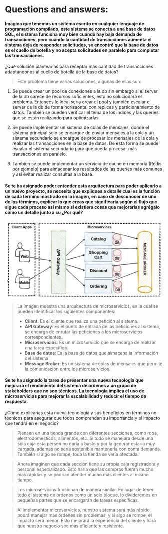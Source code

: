 # Questions and answers:

#### Imagina que tenemos un sistema escrito en cualquier lenguaje de programación compilado, este sistema se conecta a una base de datos SQL, el sistema funciona muy bien cuando hay baja demanda de transacciones, pero cuando la cantidad de transacciones aumenta el sistema deja de responder solicitudes, se encontró que la base de datos es el cuello de botella y no acepta solicitudes en paralelo para completar las transacciones. 

¿Qué solución plantearías para receptar más cantidad de transacciones adaptándonos al cuello de botella de la base de datos?

> Este problema tiene varias soluciones, algunas de ellas son:

1. Se puede crear un pool de conexiones a la db sin embargo si el server de la db carece de recursos suficientes, esto no solucionará el problema. Entonces lo ideal sería crear el pool y también escalar el server de la db de forma horizaontal con replicas y particionamiento de datos. También se pueden verificar el tema de los indices y las queries que se están realizando para optimizarlas.

2. Se puede implementar un sistema de colas de mensajes, donde el sistema principal solo se encargue de enviar mensajes a la cola y un sistema secundario se encargue de procesar los mensajes de la cola y realizar las transacciones en la base de datos. De esta forma se puede escalar el sistema secundario para que pueda procesar más transacciones en paralelo.

3. Tambien se puede implementar un servicio de cache en memoria (Redis por ejemplo) para almacenar los resultados de las queries más comunes y así evitar realizar consultas a la base.


#### Se te ha asignado poder entender esta arquitectura para poder aplicarlo a un nuevo proyecto, se necesita que expliques a detalle cual es la función de cada término mostrado en la imagen, en caso de desconocer de uno de los términos, explicar lo que creas que significaría según el flujo que sigue cada proceso así mismo si existiera cosas que mejorarías agrégalo como un detalle junto a su ¿Por qué?

![Imagen](diagram.png)

> La imagen muestra una arquitectura de microservicios, en la cual se pueden identificar los siguientes componentes:
> - **Client**: Es el cliente que realiza una petición al sistema.
> - **API Gateway**: Es el punto de entrada de las peticiones al sistema, se encarga de enrutar las peticiones a los microservicios correspondientes.
> - **Microservicios**: Es un microservicio que se encarga de realizar una tarea específica.
> - **Base de datos**: Es la base de datos que almacena la información del sistema.
> - **Message Broker**: Es un sistema de colas de mensajes que permite la comunicación entre los microservicios.


#### Se te ha asignado la tarea de presentar una nueva tecnología que mejorará el rendimiento del sistema de órdenes a un grupo de stakeholders que no son técnicos. La tecnología implica el uso de microservicios para mejorar la escalabilidad y reducir el tiempo de respuesta.

¿Cómo explicarías esta nueva tecnología y sus beneficios en términos no técnicos
para asegurar que todos comprendan su importancia y el impacto que tendrá en el
negocio?

> Piensen en una tienda grande con diferentes secciones, como ropa, electrodomesticos, alimentos, etc. Si todo se manejara desde una sola caja esta person no daría a basto y por la generar estaría muy cargada, ademas no sería sostenible mantenerla con conta demanda. También si algo se rompe, toda la tienda se vería afectada.

> Ahora imaginen que cada sección tiene su propia caja registradora y personal especializado. Esto haría que las compras fueran mucho más rápidas y se podrían atender mucho más clientes al mismo tiempo.

> Los microservicios funcionan de manera similar. En lugar de tener todo el sistema de órdenes como un solo bloque, lo divideremos en pequeñas partes que se encargarán de tareas específicas.

> Al implementar microservicios, nuestro sistema será más rápido, podrá manejar más órdenes sin problemas, y si algo se rompe, el impacto será menor. Esto mejorará la experiencia del cliente y hará que nuestro negocio sea más eficiente y resistente.

